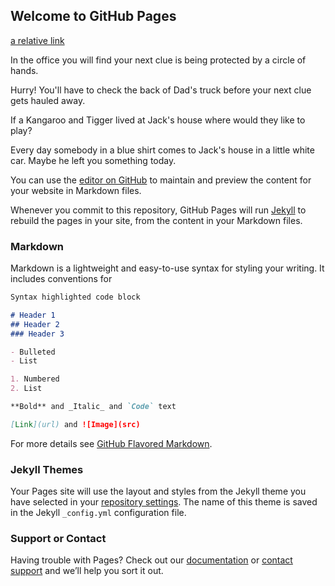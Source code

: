 ## Welcome to GitHub Pages
[a relative link](1-jovin.md)

In the office you will find your next clue is being protected by a circle of hands.

Hurry!  You'll have to check the back of Dad's truck before your next clue gets hauled away.

If a Kangaroo and Tigger lived at Jack's house where would they like to play?

Every day somebody in a blue shirt comes to Jack's house in a little white car. Maybe he left you something today.


You can use the [editor on GitHub](https://github.com/njovin/scavenger-hunt/edit/master/index.md) to maintain and preview the content for your website in Markdown files.

Whenever you commit to this repository, GitHub Pages will run [Jekyll](https://jekyllrb.com/) to rebuild the pages in your site, from the content in your Markdown files.

### Markdown

Markdown is a lightweight and easy-to-use syntax for styling your writing. It includes conventions for

```markdown
Syntax highlighted code block

# Header 1
## Header 2
### Header 3

- Bulleted
- List

1. Numbered
2. List

**Bold** and _Italic_ and `Code` text

[Link](url) and ![Image](src)
```

For more details see [GitHub Flavored Markdown](https://guides.github.com/features/mastering-markdown/).

### Jekyll Themes

Your Pages site will use the layout and styles from the Jekyll theme you have selected in your [repository settings](https://github.com/njovin/scavenger-hunt/settings). The name of this theme is saved in the Jekyll `_config.yml` configuration file.

### Support or Contact

Having trouble with Pages? Check out our [documentation](https://help.github.com/categories/github-pages-basics/) or [contact support](https://github.com/contact) and we’ll help you sort it out.
